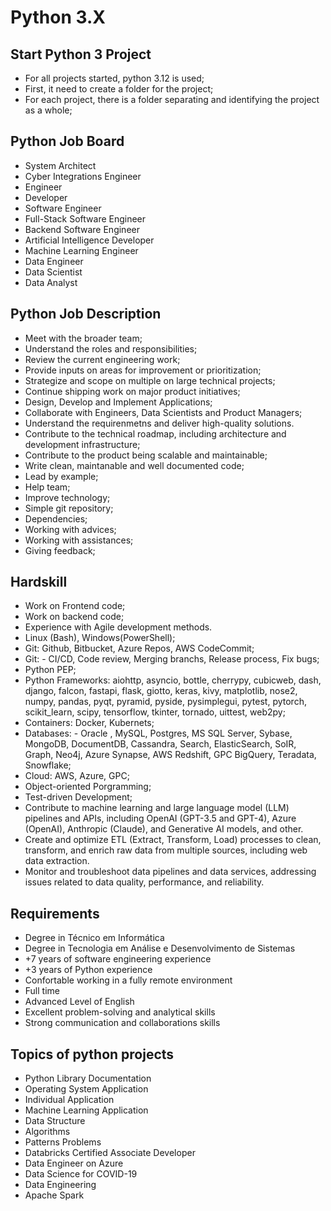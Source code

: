 # Python 3.X

## Start Python 3 Project

- For all projects started, python 3.12 is used;
- First, it need to create a folder for the project;
- For each project, there is a folder separating and identifying the project as a whole;

## Python Job Board
- System Architect
- Cyber Integrations Engineer
- Engineer
- Developer
- Software Engineer
- Full-Stack Software Engineer
- Backend Software Engineer
- Artificial Intelligence Developer
- Machine Learning Engineer
- Data Engineer
- Data Scientist
- Data Analyst

## Python Job Description

- Meet with the broader team;
- Understand the roles and responsibilities;
- Review the current engineering work; 
- Provide inputs on areas for improvement or prioritization;
- Strategize and scope on multiple on large technical projects;
- Continue shipping work on major product initiatives;
- Design, Develop and Implement Applications;
- Collaborate with Engineers, Data Scientists and Product Managers;
- Understand the requirenmetns and deliver high-quality solutions.
- Contribute to the technical roadmap, including architecture and development infrastructure;
- Contribute to the product being scalable and maintainable;
- Write clean, maintanable and well documented code;
- Lead by example;
- Help team;
- Improve technology;
- Simple git repository;
- Dependencies;
- Working with advices;
- Working with assistances;
- Giving feedback;

## Hardskill

- Work on Frontend code;
- Work on backend code;
- Experience with Agile development methods.
- Linux (Bash), Windows(PowerShell);
- Git: Github, Bitbucket, Azure Repos, AWS CodeCommit;
- Git: - CI/CD, Code review, Merging branchs, Release process, Fix bugs;
- Python PEP;
- Python Frameworks: aiohttp, asyncio, bottle, cherrypy, cubicweb, dash, django, falcon, fastapi, flask, giotto, keras, kivy, matplotlib, nose2, numpy, pandas, pyqt, pyramid, pyside, pysimplegui, pytest, pytorch, scikit_learn, scipy, tensorflow, tkinter, tornado, uittest, web2py;
- Containers: Docker, Kubernets;
- Databases: - Oracle , MySQL, Postgres, MS SQL Server, Sybase, MongoDB, DocumentDB, Cassandra, Search, ElasticSearch, SoIR, Graph, Neo4j, Azure Synapse, AWS Redshift, GPC BigQuery, Teradata, Snowflake;
- Cloud: AWS, Azure, GPC;
- Object-oriented Porgramming;
- Test-driven Development;
- Contribute to machine learning and large language model (LLM) pipelines and APIs, including OpenAI (GPT-3.5 and GPT-4), Azure (OpenAI), Anthropic (Claude), and Generative AI models, and other.
- Create and optimize ETL (Extract, Transform, Load) processes to clean, transform, and enrich raw data from multiple sources, including web data extraction.
- Monitor and troubleshoot data pipelines and data services, addressing issues related to data quality, performance, and reliability.

## Requirements

- Degree in Técnico em Informática
- Degree in Tecnologia em Análise e Desenvolvimento de Sistemas
- +7 years of software engineering experience
- +3 years of Python experience
- Confortable working in a fully remote environment
- Full time
- Advanced Level of English
- Excellent problem-solving and analytical skills
- Strong communication and collaborations skills

## Topics of python projects

- Python Library Documentation
- Operating System Application
- Individual Application
- Machine Learning Application
- Data Structure
- Algorithms
- Patterns Problems
- Databricks Certified Associate Developer
- Data Engineer on Azure
- Data Science for COVID-19
- Data Engineering
- Apache Spark